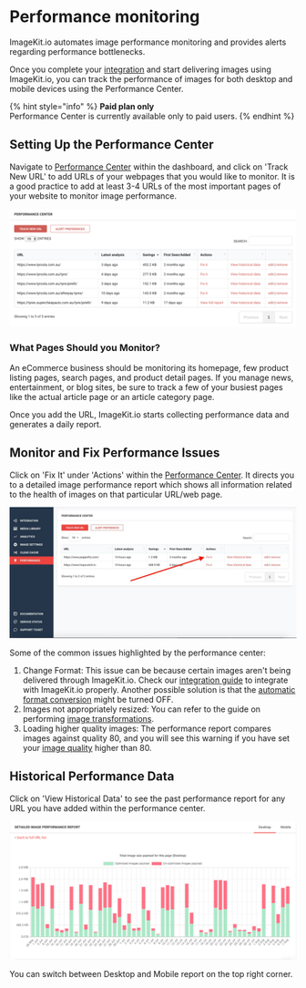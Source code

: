# Performance monitoring

ImageKit.io automates image performance monitoring and provides alerts regarding performance bottlenecks.

Once you complete your [integration](../integration/integration-overview.md) and start delivering images using ImageKit.io, you can track the performance of images for both desktop and mobile devices using the Performance Center.

{% hint style="info" %}
**Paid plan only**  
Performance Center is currently available only to paid users.
{% endhint %}

## Setting Up the Performance Center

Navigate to [Performance Center](https://imagekit.io/dashboard?redirectTo=performance#performance) within the dashboard, and click on 'Track New URL' to add URLs of your webpages that you would like to monitor. It is a good practice to add at least 3-4 URLs of the most important pages of your website to monitor image performance.

![](../.gitbook/assets/performance-center-url.png)

### What Pages Should you Monitor?

An eCommerce business should be monitoring its homepage, few product listing pages, search pages, and product detail pages. If you manage news, entertainment, or blog sites, be sure to track a few of your busiest pages like the actual article page or an article category page.

Once you add the URL, ImageKit.io starts collecting performance data and generates a daily report.

## Monitor and Fix Performance Issues

Click on 'Fix It' under 'Actions' within the [Performance Center](https://imagekit.io/dashboard?redirectTo=settings#performance). It directs you to a detailed image performance report which shows all information related to the health of images on that particular URL/web page.

![](../.gitbook/assets/performance-center-fix-it.jpg)

Some of the common issues highlighted by the performance center:

1. Change Format: This issue can be because certain images aren't being delivered through ImageKit.io. Check our [integration guide](../integration/integration-overview.md) to integrate with ImageKit.io properly. Another possible solution is that the [automatic format conversion](image-optimization/automatic-image-format-conversion.md) might be turned OFF.
2. Images not appropriately resized: You can refer to the guide on performing [image transformations](image-transformations/).
3. Loading higher quality images: The performance report compares images against quality 80, and you will see this warning if you have set your [image quality](image-optimization/quality-optimization.md#image-quality) higher than 80.

## Historical Performance Data

Click on 'View Historical Data' to see the past performance report for any URL you have added within the performance center.

![](../.gitbook/assets/performance-center-historical-data.png)

You can switch between Desktop and Mobile report on the top right corner.

